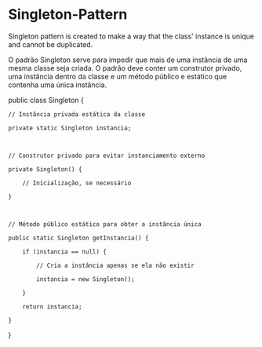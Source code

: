 # Singleton-Pattern
Singleton pattern is created to make a way that the class' instance is unique and cannot be duplicated.

O padrão Singleton serve para impedir que mais de uma instância de uma mesma classe seja criada. O padrão deve conter um construtor privado, uma instância dentro da classe e um método público e estático que contenha uma única instância. 

 

public class Singleton { 

    // Instância privada estática da classe 

    private static Singleton instancia; 

  

    // Construtor privado para evitar instanciamento externo 

    private Singleton() { 

        // Inicialização, se necessário 

    } 

  

    // Método público estático para obter a instância única 

    public static Singleton getInstancia() { 

        if (instancia == null) { 

            // Cria a instância apenas se ela não existir 

            instancia = new Singleton(); 

        } 

        return instancia; 

    } 

} 

 
